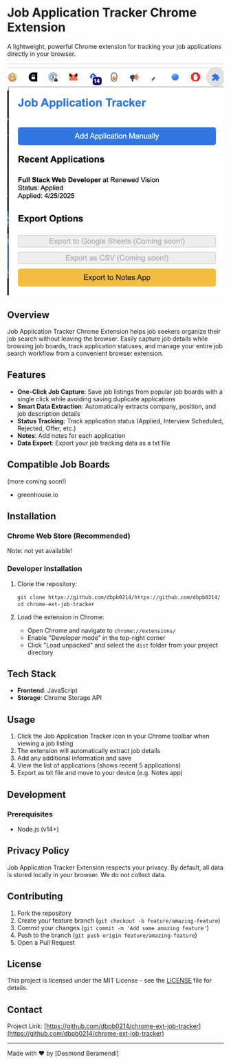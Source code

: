 # Job Application Tracker Chrome Extension

A lightweight, powerful Chrome extension for tracking your job applications directly in your browser.


![Job Application Tracker View](https://github.com/dbpb0214/chrome-ext-job-tracker/raw/main/images/job-app-tracker.png)

## Overview

Job Application Tracker Chrome Extension helps job seekers organize their job search without leaving the browser. Easily capture job details while browsing job boards, track application statuses, and manage your entire job search workflow from a convenient browser extension.

## Features

- **One-Click Job Capture**: Save job listings from popular job boards with a single click while avoiding saving duplicate applications
- **Smart Data Extraction**: Automatically extracts company, position, and job description details
- **Status Tracking**: Track application status (Applied, Interview Scheduled, Rejected, Offer, etc.)
- **Notes**: Add notes for each application
- **Data Export**: Export your job tracking data as a txt file

## Compatible Job Boards
(more coming soon!)
- greenhouse.io

## Installation

### Chrome Web Store (Recommended)
Note: not yet available!

### Developer Installation
1. Clone the repository:
   ```
   git clone https://github.com/dbpb0214/https://github.com/dbpb0214/
   cd chrome-ext-job-tracker
   ```

4. Load the extension in Chrome:
   - Open Chrome and navigate to `chrome://extensions/`
   - Enable "Developer mode" in the top-right corner
   - Click "Load unpacked" and select the `dist` folder from your project directory

## Tech Stack

- **Frontend**: JavaScript
- **Storage**: Chrome Storage API

## Usage

1. Click the Job Application Tracker icon in your Chrome toolbar when viewing a job listing
2. The extension will automatically extract job details
3. Add any additional information and save
4. View the list of applications (shows recent 5 applications)
5. Export as txt file and move to your device (e.g. Notes app)

## Development

### Prerequisites
- Node.js (v14+)

## Privacy Policy

Job Application Tracker Extension respects your privacy. By default, all data is stored locally in your browser. We do not collect data. 

## Contributing

1. Fork the repository
2. Create your feature branch (`git checkout -b feature/amazing-feature`)
3. Commit your changes (`git commit -m 'Add some amazing feature'`)
4. Push to the branch (`git push origin feature/amazing-feature`)
5. Open a Pull Request

## License

This project is licensed under the MIT License - see the [LICENSE](LICENSE) file for details.

## Contact

Project Link: [https://github.com/dbpb0214/chrome-ext-job-tracker](https://github.com/dbpb0214/chrome-ext-job-tracker)

---

Made with ❤️ by [Desmond Beramendi]